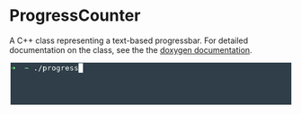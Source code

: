# ProgressCounter
A C++ class representing a text-based progressbar.
For detailed documentation on the class, see the the [doxygen documentation](http://jeinzi.github.io/ProgressCounter/classProgressCounter.html).

<p align="center">
  <img src="doc/progress.gif">
</p>
